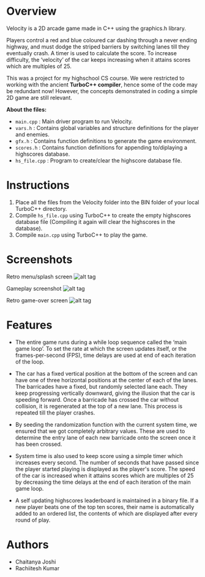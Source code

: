 # Overview
Velocity is a 2D arcade game made in C++ using the graphics.h library. 

Players control a red and blue coloured car dashing through a never ending highway, and must dodge the striped barriers by switching lanes till they eventually crash. A timer is used to calculate the score. To increase difficulty, the ‘velocity’ of the car keeps increasing when it attains scores which are multiples of 25.

This was a project for my highschool CS course. We were restricted to working with the ancient **TurboC++ compiler**, hence some of the code may be redundant now! However, the concepts demonstrated in coding a simple 2D game are still relevant.

**About the files:**
* `main.cpp` : Main driver program to run Velocity.
* `vars.h` : Contains global variables and structure definitions for the player and enemies.
* `gfx.h` : Contains function definitions to generate the game environment.
* `scores.h` : Contains function definitions for appending to/diplaying a highscores database.
* `hs_file.cpp` : Program to create/clear the highscore database file.

# Instructions
1. Place all the files from the Velocity folder into the BIN folder of your local TurboC++ directory.
2. Compile `hs_file.cpp` using TurboC++ to create the empty highscores database file (Compiling it again will clear the highscores in the database).
3. Compile `main.cpp` using TurboC++ to play the game.

# Screenshots
Retro menu/splash screen
![alt tag](https://raw.githubusercontent.com/ckjoshi9/Velocity/master/Screenshots/screenshot1.jpg)

Gameplay screenshot
![alt tag](https://raw.githubusercontent.com/ckjoshi9/Velocity/master/Screenshots/screenshot2.jpg)

Retro game-over screen
![alt tag](https://raw.githubusercontent.com/ckjoshi9/Velocity/master/Screenshots/screenshot3.jpg)

# Features
* The entire game runs during a while loop sequence called the ‘main game loop’. To set the rate at which the screen updates itself, or the frames-per-second (FPS), time delays are used at end of each iteration of the loop.

* The car has a fixed vertical position at the bottom of the screen and can have one of three horizontal positions at the center of each of the lanes. The barricades have a fixed, but randomly selected lane each. They keep progressing vertically downward, giving the illusion that the car is speeding forward. Once a barricade has crossed the car without collision, it is regenerated at the top of a new lane. This process is repeated till the player crashes.

* By seeding the randomization function with the current system time, we ensured that we got completely arbitrary values. These are used to determine the entry lane of each new barricade onto the screen once it has been crossed.

* System time is also used to keep score using a simple timer which increases every second. The number of seconds that have passed since the player started playing is displayed as the player's score. The speed of the car is increased when it attains scores which are multiples of 25 by decreasing the time delays at the end of each iteration of the main game loop.

* A self updating highscores leaderboard is maintained in a binary file. If a new player beats one of the top ten scores, their name is automatically added to an ordered list, the contents of which are displayed after every round of play.

# Authors
* Chaitanya Joshi
* Rachiitesh Kumar
